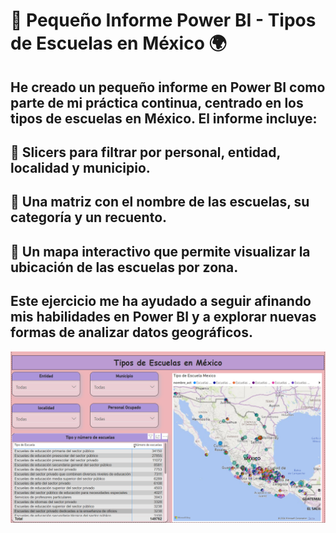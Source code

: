 # 🏫 Pequeño Informe Power BI - Tipos de Escuelas en México 🌍
## He creado un pequeño informe en Power BI como parte de mi práctica continua, centrado en los tipos de escuelas en México. El informe incluye:
## 🔸 Slicers para filtrar por personal, entidad, localidad y municipio.
## 🔸 Una matriz con el nombre de las escuelas, su categoría y un recuento.
## 🔸 Un mapa interactivo que permite visualizar la ubicación de las escuelas por zona.
## Este ejercicio me ha ayudado a seguir afinando mis habilidades en Power BI y a explorar nuevas formas de analizar datos geográficos.
![Alt text](./Proyecto3.png)
